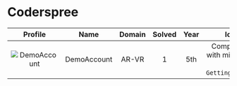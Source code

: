 
Coderspree
==========
  
  

|Profile|Name|Domain|Solved|Year|logs|
| :---: | :---: | :---: | :---: | :---: | :---: |
|![DemoAccount](https://avatars.githubusercontent.com/u/84376218?v=4&s=100)|DemoAccount|AR-VR|1|5th|Completed `1` with minimum `5` in `GettingStarted`, |
